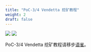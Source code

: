 ```yaml
---
title: "PoC-3/4 Vendetta 挖矿教程"
weight: 2
draft: false
---
```


[![](https://img.shields.io/discord/697726436211163147?label=Phala%20Discord)](https://discord.gg/zzhfUjU) [![](https://img.shields.io/badge/Join-Telegram-blue)](https://t.me/phalaminer)

PoC-3/4 Vendetta 挖矿教程请移步<a href="https://www.yuque.com/phala/mining">语雀</a>。
